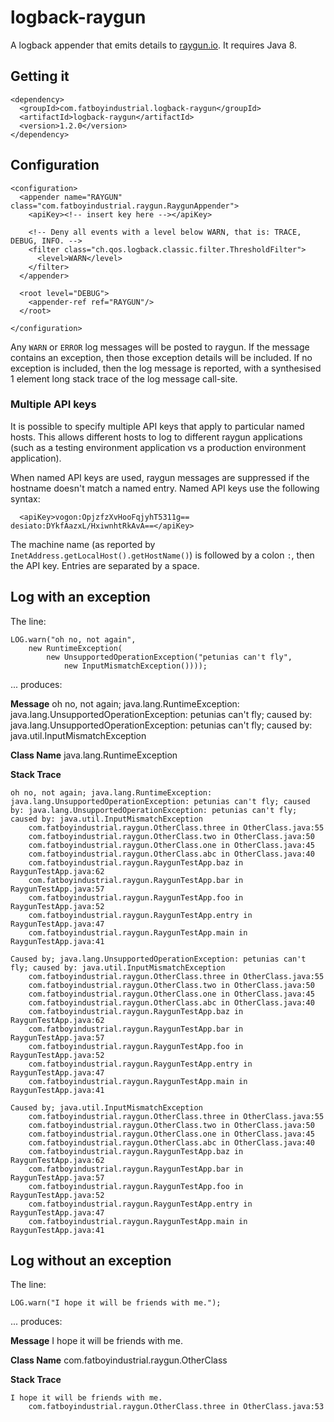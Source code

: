 # logback-raygun


A logback appender that emits details to [raygun.io](http://raygun.io/).  It requires Java 8.

## Getting it

````
<dependency>
  <groupId>com.fatboyindustrial.logback-raygun</groupId>
  <artifactId>logback-raygun</artifactId>
  <version>1.2.0</version>
</dependency>
````

## Configuration

````
<configuration>
  <appender name="RAYGUN" class="com.fatboyindustrial.raygun.RaygunAppender">
    <apiKey><!-- insert key here --></apiKey>

    <!-- Deny all events with a level below WARN, that is: TRACE, DEBUG, INFO. -->
    <filter class="ch.qos.logback.classic.filter.ThresholdFilter">
      <level>WARN</level>
    </filter>
  </appender>

  <root level="DEBUG">
    <appender-ref ref="RAYGUN"/>
  </root>

</configuration>
````

Any `WARN` or `ERROR` log messages will be posted to raygun.  If the message contains an exception, then those exception details will be included.  If no exception is included, then the log message is reported, with a synthesised 1 element long stack trace of the log message call-site.

### Multiple API keys

It is possible to specify multiple API keys that apply to particular named hosts.  This allows different hosts to log to different raygun applications (such as a testing environment application vs a production environment application).

When named API keys are used, raygun messages are suppressed if the hostname doesn't match a named entry.  Named API keys use the following syntax:

````
  <apiKey>vogon:OpjzfzXvHooFqjyhT5311g== desiato:DYkfAazxL/HxiwnhtRkAvA==</apiKey>
````

The machine name (as reported by `InetAddress.getLocalHost().getHostName()`) is followed by a colon `:`, then the API key.  Entries are separated by a space.

## Log with an exception

The line:

````
LOG.warn("oh no, not again",
    new RuntimeException(
        new UnsupportedOperationException("petunias can't fly", 
            new InputMismatchException())));
````

... produces:

**Message** oh no, not again; java.lang.RuntimeException: java.lang.UnsupportedOperationException: petunias can't fly; caused by: java.lang.UnsupportedOperationException: petunias can't fly; caused by: java.util.InputMismatchException

**Class Name** java.lang.RuntimeException

**Stack Trace**

````
oh no, not again; java.lang.RuntimeException: java.lang.UnsupportedOperationException: petunias can't fly; caused by: java.lang.UnsupportedOperationException: petunias can't fly; caused by: java.util.InputMismatchException
    com.fatboyindustrial.raygun.OtherClass.three in OtherClass.java:55
    com.fatboyindustrial.raygun.OtherClass.two in OtherClass.java:50
    com.fatboyindustrial.raygun.OtherClass.one in OtherClass.java:45
    com.fatboyindustrial.raygun.OtherClass.abc in OtherClass.java:40
    com.fatboyindustrial.raygun.RaygunTestApp.baz in RaygunTestApp.java:62
    com.fatboyindustrial.raygun.RaygunTestApp.bar in RaygunTestApp.java:57
    com.fatboyindustrial.raygun.RaygunTestApp.foo in RaygunTestApp.java:52
    com.fatboyindustrial.raygun.RaygunTestApp.entry in RaygunTestApp.java:47
    com.fatboyindustrial.raygun.RaygunTestApp.main in RaygunTestApp.java:41

Caused by; java.lang.UnsupportedOperationException: petunias can't fly; caused by: java.util.InputMismatchException
    com.fatboyindustrial.raygun.OtherClass.three in OtherClass.java:55
    com.fatboyindustrial.raygun.OtherClass.two in OtherClass.java:50
    com.fatboyindustrial.raygun.OtherClass.one in OtherClass.java:45
    com.fatboyindustrial.raygun.OtherClass.abc in OtherClass.java:40
    com.fatboyindustrial.raygun.RaygunTestApp.baz in RaygunTestApp.java:62
    com.fatboyindustrial.raygun.RaygunTestApp.bar in RaygunTestApp.java:57
    com.fatboyindustrial.raygun.RaygunTestApp.foo in RaygunTestApp.java:52
    com.fatboyindustrial.raygun.RaygunTestApp.entry in RaygunTestApp.java:47
    com.fatboyindustrial.raygun.RaygunTestApp.main in RaygunTestApp.java:41

Caused by; java.util.InputMismatchException
    com.fatboyindustrial.raygun.OtherClass.three in OtherClass.java:55
    com.fatboyindustrial.raygun.OtherClass.two in OtherClass.java:50
    com.fatboyindustrial.raygun.OtherClass.one in OtherClass.java:45
    com.fatboyindustrial.raygun.OtherClass.abc in OtherClass.java:40
    com.fatboyindustrial.raygun.RaygunTestApp.baz in RaygunTestApp.java:62
    com.fatboyindustrial.raygun.RaygunTestApp.bar in RaygunTestApp.java:57
    com.fatboyindustrial.raygun.RaygunTestApp.foo in RaygunTestApp.java:52
    com.fatboyindustrial.raygun.RaygunTestApp.entry in RaygunTestApp.java:47
    com.fatboyindustrial.raygun.RaygunTestApp.main in RaygunTestApp.java:41

````

## Log without an exception

The line:

````
LOG.warn("I hope it will be friends with me.");
````

... produces:

**Message** I hope it will be friends with me.

**Class Name** com.fatboyindustrial.raygun.OtherClass

**Stack Trace**

````
I hope it will be friends with me.
    com.fatboyindustrial.raygun.OtherClass.three in OtherClass.java:53
````
